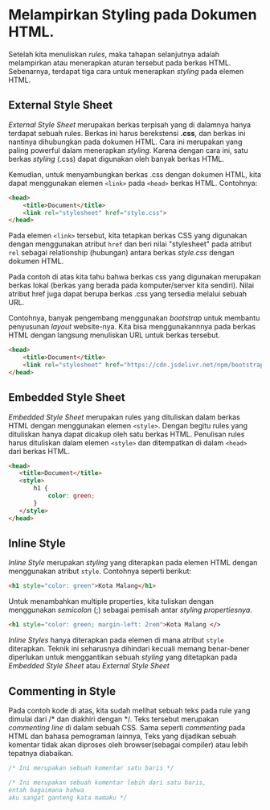 # Melampirkan Styling pada Dokumen HTML.

Setelah kita menuliskan <i>rules</i>, maka tahapan selanjutnya adalah melampirkan atau menerapkan aturan tersebut pada berkas HTML. Sebenarnya, terdapat tiga cara untuk menerapkan <i>styling</i> pada elemen HTML.

## External Style Sheet

<i>External Style Sheet</i> merupakan berkas terpisah yang di dalamnya hanya terdapat sebuah rules. Berkas ini harus berekstensi <b>.css</b>, dan berkas ini nantinya dihubungkan pada dokumen HTML. Cara ini merupakan yang paling powerful dalam menerapkan <i>styling</i>. Karena dengan cara ini, satu berkas <i>styling</i> (.css) dapat digunakan oleh banyak berkas HTML.

Kemudian, untuk menyambungkan berkas .css dengan dokumen HTML, kita dapat menggunakan elemen ```<link>``` pada ```<head>``` berkas HTML. Contohnya:

```html
<head>
    <title>Document</title>
    <link rel="stylesheet" href="style.css">
</head>
```

Pada elemen ```<link>``` tersebut, kita tetapkan berkas CSS yang digunakan dengan menggunakan atribut ```href``` dan beri nilai "stylesheet" pada atribut ```rel``` sebagai relationship (hubungan) antara berkas <i>style.css</i> dengan dokumen HTML.

Pada contoh di atas kita tahu bahwa berkas css yang digunakan merupakan berkas lokal (berkas yang berada pada komputer/server kita sendiri). Nilai atribut href juga dapat berupa berkas .css yang tersedia melalui sebuah URL.

Contohnya, banyak pengembang menggunakan <i>bootstrap</i> untuk membantu penyusunan <i>layout</i> website-nya. Kita bisa menggunakannnya pada berkas HTML dengan langsung menuliskan URL untuk berkas tersebut.

```html
<head>
    <title>Document</title>
    <link rel="stylesheet" href="https://cdn.jsdelivr.net/npm/bootstrap@5.1.3/dist/css/bootstrap.min.css">
</head>
```
## Embedded Style Sheet

<i>Embedded Style Sheet</i> merupakan rules yang dituliskan dalam berkas HTML dengan menggunakan elemen ```<style>```. Dengan begitu rules yang dituliskan hanya dapat dicakup oleh satu berkas HTML. Penulisan rules harus dituliskan dalam elemen ```<style>``` dan ditempatkan di dalam ```<head>``` dari berkas HTML.

```html
<head>
   <title>Document</title>
   <style>
       h1 {
           color: green;
       }
   </style>
</head>
```

## Inline Style

<i>Inline Style</i> merupakan <i>styling</i> yang diterapkan pada elemen HTML dengan menggunakan atribut ```style```. Contohnya seperti berikut:

```html
<h1 style="color: green">Kota Malang</h1>
```

Untuk menambahkan multiple properties, kita tuliskan dengan menggunakan <i>semicolon</i> (;) sebagai pemisah antar <i>styling propertiesnya</i>.

```html
<h1 style="color: green; margin-left: 2rem">Kota Malang </>
```

<i>Inline Styles</i> hanya diterapkan pada elemen di mana atribut ```style``` diterapkan. Teknik ini seharusnya dihindari kecuali memang benar-bener diperlukan untuk menggantikan sebuah <i>styling</i> yang ditetapkan pada <i>Embedded Style Sheet</i> atau <i>External Style Sheet</i>

## Commenting in Style

Pada contoh kode di atas, kita sudah melihat sebuah teks pada rule yang dimulai dari /* dan diakhiri dengan */. Teks tersebut merupakan <i>commenting line</i> di dalam sebuah CSS. Sama seperti <i>commenting</i> pada HTML dan bahasa pemograman lainnya, Teks yang dijadikan sebuah komentar tidak akan diproses oleh browser(sebagai compiler) atau lebih tepatnya diabaikan.

```css
/* Ini merupakan sebuah komentar satu baris */

/* Ini merupakan sebuah komentar lebih dari satu baris, 
entah bagaimana bahwa
aku sangat ganteng kata mamaku */
```
